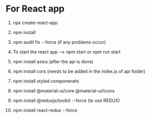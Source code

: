 # For React app #

1. npx create-react-app 

2. npm install

3. npm audit fix --force  (if any problems occur)

4. To start the react app --> npm start or npm run start

5. npm install axios  (after the api is done)

6. npm install cors  (needs to be added in the index.js of api folder)

7. npm install styled componenets

8. npm install @material-ui/core @material-ui/icons

9. npm install @reduxjs/toolkit --force (to use REDUX)

10. npm install react-redux --force